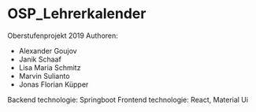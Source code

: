 # OSP_Lehrerkalender

Oberstufenprojekt 2019
Authoren:
 - Alexander Goujov
 - Janik Schaaf
 - Lisa Maria Schmitz
 - Marvin Sulianto
 - Jonas Florian Küpper

Backend technologie: Springboot
Frontend technologie: React, Material Ui